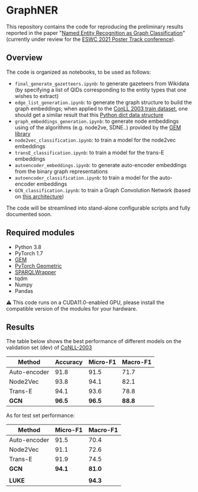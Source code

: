 # GraphNER

This repository contains the code for reproducing the preliminary results reported in the paper "[Named Entity Recognition as Graph Classification](https://openreview.net/forum?id=QA_Ttxv9WfG)" (currently under review for the [ESWC 2021 Poster Track conference](https://2021.eswc-conferences.org/)).

## Overview
The code is organized as notebooks, to be used as follows:
* `final_generate_gazetteers.ipynb`: to generate gazeteers from Wikidata (by specifying a list of QIDs corresponding to the entity types that one wishes to extract)
* `edge_list_generation.ipynb`: to generate the graph structure to build the graph embeddings; when applied to the [ConLL 2003 train dataset](https://www.clips.uantwerpen.be/conll2003/ner/), one should get a similar result that this [Python dict data structure](https://github.com/Siliam/graph_ner/blob/main/dataset/conll/conll_graph.pickle)
* `graph_embeddings_generation.ipynb`: to generate node embeddings using of the algorithms (e.g. node2ve, SDNE..) provided by the [GEM library](https://github.com/palash1992/GEM)
* `node2vec_classification.ipynb`: to train a model for the node2vec embeddings
* `transE_classification.ipynb`: to train a model for the trans-E embeddings
* `autoencoder_embeddings.ipynb`: to generate auto-encoder embeddings from the binary graph representations
* `autoencoder_classification.ipynb`: to train a model for the auto-encoder embeddings
* `GCN_classification.ipynb`: to train a Graph Convolution Network (based on [this architecture](https://github.com/rusty1s/pytorch_geometric/blob/master/examples/proteins_topk_pool.py))

The code will be streamlined into stand-alone configurable scripts and fully documented soon.

## Required modules
* Python 3.8
* PyTorch 1.7
* [GEM](https://github.com/palash1992/GEM)
* [PyTorch Geometric](https://pytorch-geometric.readthedocs.io/en/latest/)
* [SPARQLWrapper](https://github.com/RDFLib/sparqlwrapper)
* tqdm
* Numpy
* Pandas

:warning:	This code runs on a CUDA11.0-enabled GPU, please install the compatible version of the modules for your hardware.

## Results
The table below shows the best performance of different models on the validation set (dev) of [CoNLL-2003](https://www.clips.uantwerpen.be/conll2003/ner/)

Method           | Accuracy | Micro-F1 | Macro-F1 
-----------------|----------|----------|---------
Auto-encoder     | 91.8     | 91.5     | 71.7
Node2Vec         | 93.8     | 94.1     | 82.1 
Trans-E          | 94.1     | 93.6     | 78.8
**GCN**          | **96.5** | **96.5** | **88.8**

As for test set performance:

Method           | Micro-F1 | Macro-F1 |
-----------------|----------|----------|
Auto-encoder     | 91.5     | 70.4     |
Node2Vec         | 91.1     | 72.6     |
Trans-E          | 91.9     | 74.5     |
**GCN**          | **94.1** | **81.0** |
                 |          |          |
**LUKE**         |          | **94.3** |


